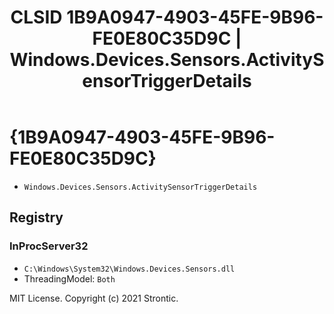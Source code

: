 ﻿---
title: "CLSID 1B9A0947-4903-45FE-9B96-FE0E80C35D9C | Windows.Devices.Sensors.ActivitySensorTriggerDetails"
excerpt: What is COM-Object CLSID 1B9A0947-4903-45FE-9B96-FE0E80C35D9C?
---

# {1B9A0947-4903-45FE-9B96-FE0E80C35D9C}

* `Windows.Devices.Sensors.ActivitySensorTriggerDetails`

## Registry


### InProcServer32

* `C:\Windows\System32\Windows.Devices.Sensors.dll`
* ThreadingModel: `Both`

MIT License. Copyright (c) 2021 Strontic.


